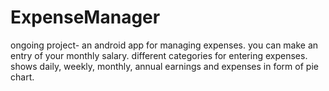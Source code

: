 # ExpenseManager
ongoing project- an android app for managing expenses.
you can make an entry of your monthly salary.
different categories for entering expenses.
shows daily, weekly, monthly, annual earnings and expenses in form of pie chart.
